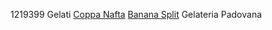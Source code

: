 1219399
Gelati
[Coppa Nafta](gelati/coppa_nafta.md)
[Banana Split](gelati/banana_split.md)
Gelateria Padovana
